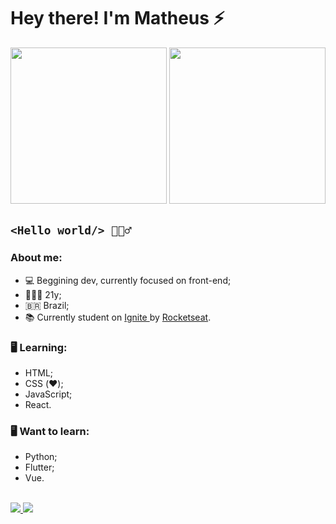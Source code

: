 # Hey there! I'm Matheus ⚡
<img height="250" weidth="250" src="https://i.imgur.com/01BVgAp.png"/> <img height="250" weidth="250" src="https://media1.tenor.com/images/ded4d4da9f4454f9a1d8a3fab24b500d/tenor.gif?itemid=27159958"/>
<br>
## ``<Hello world/> 🙋🏻‍♂️``
### About me:
* 💻 Beggining dev, currently focused on front-end;
* 👨🏻‍💻 21y;
* 🇧🇷 Brazil;
* 📚 Currently student on <a href="https://lp.rocketseat.com.br/ignite?&&_gl=1*1hxy951*_ga*MTI3OTc1NzM4OC4xNjY4NzAxODU4*_ga_74RKNGM8RL*MTY2OTU3NTExOC43LjAuMTY2OTU3NTExOC42MC4wLjA."> Ignite </a> by <a href="https://www.rocketseat.com.br/"> Rocketseat</a>.

### 🖥️ Learning:
* HTML;
* CSS (❤️);
* JavaScript;
* React.

### 🖥️ Want to learn:
* Python;
* Flutter;
* Vue.


<a href="https://www.instagram.com/scatollinisccp/" alt="Instagram">
  <br>
    <img src="https://img.shields.io/badge/-Instagram-ff3a5e?style=for-the-badge&logo=Instagram&logoColor=FFF"/>
<a href="mailto:mathscato@gmail.com" alt="Gmail">
    <img src="https://img.shields.io/badge/e‑mail-D14836.svg?style=for-the-badge&logo=GMail&logoColor=white"/>

